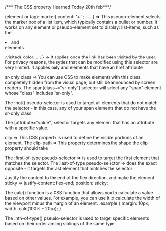/*** The CSS property I learned Today 20th feb***/


(element or tag)::marker{
    content: '+ ';
    .....
} => This pseudo-element selects the marker box of a list item, which typically contains a bullet or number. it works on any element or pseudo-element set to display: list-items, such as the <li> and <summary> elements

:visited{
    color: ...;
} => It applies once the link has been visited by the user. For privacy reasons, the sytles that can be modified using this selector are very limited. It applies only <a> and <area> elements that have an href attribute

sr-only class => You can use CSS to make elements with this class completely hidden from the visual page, but still be announced by screen readers.
The span[class~="sr-only"] selector will select any "span" element whose "class" includes "sr-only".

The :not() pseudo-selector is used to target all elements that do not match the selector - in this case, any of your span elements that do not have the sr-only class.

The [attribute="value"] selector targets any element that has an attribute with a specific value.

clip => This CSS property is used to define the visible portions of an element.
The clip-path => This property determines the shape the clip property should take

The :first-of-type pseudo-selector => is used to target the first element that matches the selector. 
The :last-of-type pseudo-selector => does the exact opposite - it targets the last element that matches the selector

Justify the content to the end of the flex direction, and make the element sticky => justify-content: flex-end;
          position: sticky;

The calc() function is a CSS function that allows you to calculate a value based on other values. For example, you can use it to calculate the width of the viewport minus the margin of an element:
.example {
  margin: 10px;
  width: calc(100% - 20px);
}

The :nth-of-type() pseudo-selector is used to target specific elements based on their order among siblings of the same type.